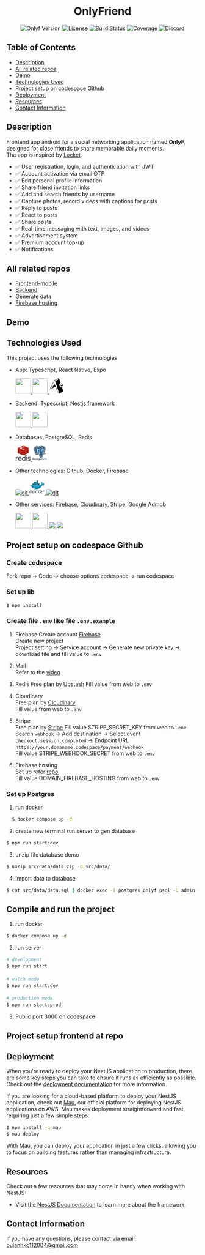 <!-- <p align="center">
  <a href="http://nestjs.com/" target="blank"><img src="https://nestjs.com/img/logo-small.svg" width="120" alt="Nest Logo" /></a>
</p> -->

<h1 align="center" >
  OnlyFriend
</h1>

[circleci-image]: https://img.shields.io/circleci/build/github/nestjs/nest/master?token=abc123def456
[circleci-url]: https://circleci.com/gh/nestjs/nest

<p align="center">
  <a href="#" target="_blank">
    <img src="https://img.shields.io/badge/Onlyf-v1.0.0-ff69b4" alt="Onlyf Version" />
  </a>
  <a href="#" target="_blank">
    <img src="https://img.shields.io/badge/license-MIT-green" alt="License" />
  </a>
  <a href="#" target="_blank">
    <img src="https://img.shields.io/badge/build-passing-brightgreen" alt="Build Status" />
  </a>
  <a href="#" target="_blank">
    <img src="https://img.shields.io/badge/coverage-90%25-yellowgreen" alt="Coverage" />
  </a>
  <a href="https://discord.gg/gCV5HQAv" target="_blank">
    <img src="https://img.shields.io/badge/chat-on%20discord-7289da" alt="Discord" />
  </a>
</p>
  <!--[![Backers on Open Collective](https://opencollective.com/nest/backers/badge.svg)](https://opencollective.com/nest#backer)
  [![Sponsors on Open Collective](https://opencollective.com/nest/sponsors/badge.svg)](https://opencollective.com/nest#sponsor)-->

## Table of Contents

- [Description](#introduction)
- [All related repos](#all-related-repos)
- [Demo](#demo)
- [Technologies Used](#technologies-used)
- [Project setup on codespace Github](#project-setup-on-codespace-github)
- [Deployment](#deployment)
- [Resources](#resources)
- [Contact Information](#contact-information)

## Description

Frontend app android for a social networking application named **OnlyF**, designed for close friends to share memorable daily moments.  
The app is inspired by [Locket](https://www.locket.vn/).

- ✅ User registration, login, and authentication with JWT
- ✅ Account activation via email OTP
- ✅ Edit personal profile information
- ✅ Share friend invitation links
- ✅ Add and search friends by username
- ✅ Capture photos, record videos with captions for posts
- ✅ Reply to posts
- ✅ React to posts
- ✅ Share posts
- ✅ Real-time messaging with text, images, and videos
- ✅ Advertisement system
- ✅ Premium account top-up
- ✅ Notifications

## All related repos

- [Frontend-mobile](https://github.com/ITAnh11/onlyf-mobile)
- [Backend](https://github.com/ITAnh11/onlyf-backend)
- [Generate data](https://github.com/ITAnh11/generate_data_onlyf)
- [Firebase hosting](https://github.com/ITAnh11/onlyf-mobile-hosting-firebase)

## Demo

## Technologies Used

This project uses the following technologies

- App: Typescript, React Native, Expo
  <p align="left"> 
    <a href="https://www.typescriptlang.org/" target="_blank" rel="noreferrer"> 
            <img src="https://cdn.jsdelivr.net/gh/devicons/devicon@latest/icons/typescript/typescript-original.svg" width="40" height="40"/>
    </a> 
     <a href="http://nestjs.com/" target="_blank" rel="noreferrer"> 
            <img src="https://cdn.jsdelivr.net/gh/devicons/devicon@latest/icons/react/react-original.svg" width="40" height="40" />
    </a> 
    <a href="http://nestjs.com/" target="_blank" rel="noreferrer" > 
            <svg height=40 fill="#000000" viewBox="0 0 32 32" xmlns="http://www.w3.org/2000/svg"><g id="SVGRepo_bgCarrier" stroke-width="0"></g><g id="SVGRepo_tracerCarrier" stroke-linecap="round" stroke-linejoin="round"></g><g id="SVGRepo_iconCarrier"> <path d="M24.292 15.547c1.968 0.131 3.729-1.213 4.115-3.145-0.475-0.735-1.287-1.177-2.161-1.177-2.272-0.052-3.491 2.651-1.953 4.323zM15.115 4.697l5.359-3.104-1.708-0.963-7.391 4.281 0.589 0.328 1.119 0.629 2.032-1.176zM21.161 1.307c0.089 0.027 0.161 0.1 0.188 0.188l2.484 7.593c0.047 0.131-0.005 0.272-0.125 0.344-1.968 1.156-2.916 3.489-2.317 5.693 0.656 2.391 2.937 3.953 5.401 3.703 0.135-0.011 0.265 0.073 0.307 0.203l2.563 7.803c0.041 0.131-0.011 0.271-0.125 0.344l-7.859 4.771c-0.037 0.021-0.084 0.036-0.131 0.036-0.068 0.016-0.14 0-0.203-0.041l-2.765-1.797c-0.048-0.031-0.084-0.077-0.109-0.129l-5.396-12.896-8.219 4.875c-0.016 0.011-0.037 0.021-0.052 0.032-0.084 0.036-0.183 0.025-0.261-0.021l-1.859-1.093c-0.136-0.073-0.188-0.245-0.115-0.381l7.953-15.749c0.025-0.057 0.077-0.104 0.135-0.131l7.959-4.609c0.088-0.052 0.197-0.057 0.292-0.005zM12.839 6.407l-1.932-1.089-7.693 15.229 1.396 0.823 6.631-9.015c0.063-0.089 0.167-0.136 0.271-0.12 0.104 0.011 0.192 0.077 0.235 0.177l7.228 17.296 1.933 1.251-8.063-24.552zM26.245 16.964c-2.256 0-3.787-2.292-2.923-4.376 0.86-2.083 3.563-2.619 5.156-1.025 0.595 0.593 0.928 1.396 0.928 2.235 0.005 1.749-1.412 3.167-3.161 3.167z"></path> </g></svg>
    </a> 
  </p>

- Backend: Typescript, Nestjs framework
  <p align="left"> 
    <a href="https://www.typescriptlang.org/" target="_blank" rel="noreferrer"> 
            <img src="https://cdn.jsdelivr.net/gh/devicons/devicon@latest/icons/typescript/typescript-original.svg" width="40" height="40"/>
    </a> 
  <a href="http://nestjs.com/" target="_blank" rel="noreferrer"> 
            <img src="https://cdn.jsdelivr.net/gh/devicons/devicon@latest/icons/nestjs/nestjs-original.svg" width="40" height="40" />
    </a> 
  </p>
- Databases: PostgreSQL, Redis
  <p align="left"> 
  <a href="https://redis.io" target="_blank" rel="noreferrer"> <img src="https://raw.githubusercontent.com/devicons/devicon/master/icons/redis/redis-original-wordmark.svg" alt="redis" width="40" height="40"/> </a> 
  <a href="https://www.postgresql.org" target="_blank" rel="noreferrer"> <img src="https://raw.githubusercontent.com/devicons/devicon/master/icons/postgresql/postgresql-original-wordmark.svg" alt="postgresql" width="40" height="40"/> 
  </a>
  </p>

- Other technologies: Github, Docker, Firebase
  <p align="left"> 
    <a href="https://git-scm.com/" target="_blank" rel="noreferrer"> <img src="https://www.vectorlogo.zone/logos/git-scm/git-scm-icon.svg" alt="git" width="40" height="40"/> </a> 
    <a href="https://www.docker.com/" target="_blank" rel="noreferrer"> <img src="https://raw.githubusercontent.com/devicons/devicon/master/icons/docker/docker-original-wordmark.svg" alt="docker" width="40" height="40"/> </a> 
    <a href="https://firebase.google.com/" target="_blank" rel="noreferrer"> <img src="https://cdn.jsdelivr.net/gh/devicons/devicon@latest/icons/firebase/firebase-original.svg" alt="git" width="40" height="40"/> </a>   
  </a>
- Other services: Firebase, Cloudinary, Stripe, Google Admob
  <p align="left"> 
    <a href="https://firebase.google.com/" target="_blank" rel="noreferrer"> <img src="https://cdn.jsdelivr.net/gh/devicons/devicon@latest/icons/firebase/firebase-original.svg" width="40" height="40"/> </a> 
    <a href="https://cloudinary.com/" target="_blank" rel="noreferrer"> <img src="https://cdn.brandfetch.io/idX0l-p4Rn/w/400/h/400/theme/dark/icon.jpeg?c=1dxbfHSJFAPEGdCLU4o5B" width="40" height="40"/> </a> 
    <a href="https://stripe.com/" target="_blank" rel="noreferrer"> <img src="https://cdn.brandfetch.io/idxAg10C0L/w/800/h/380/theme/dark/logo.png?c=1dxbfHSJFAPEGdCLU4o5B" height="40"/> </a> 
    <a href="https://admob.google.com/intl/vi/home/" target="_blank" rel="noreferrer"> <img src="https://img.icons8.com/?size=100&id=J3caGozFXTk1&format=png&color=000000" height="40"/> </a> 
  </a>
</p>

## Project setup on codespace Github

### Create codespace

Fork repo -> Code -> choose options codespace -> run codespace

### Set up lib

```bash
$ npm install
```

### Create file `.env` like file `.env.example`

1. Firebase
   Create account [Firebase](https://firebase.google.com/)  
   Create new project  
   Project setting -> Service account -> Generate new private key -> download file and fill value to `.env`

2. Mail  
   Refer to the [video](https://youtu.be/xKP9UlINafM?si=VF4ZfWCbpUOA79mh)

3. Redis
   Free plan by [Upstash](https://console.upstash.com/login)
   Fill value from web to `.env`

4. Cloudinary  
   Free plan by [Cloudinary](https://cloudinary.com/)  
   Fill value from web to `.env`

5. Stripe  
   Free plan by [Stripe](<[https://cloudinary.com/](https://stripe.com/)>)  
   Fill value STRIPE_SECRET_KEY from web to `.env`  
   Search `webhook` -> Add destination -> Select event `checkout.session.completed` -> Endpoint URL `https://your.domaname.codespace/payment/webhook`  
   Fill value STRIPE_WEBHOOK_SECRET from web to `.env`

6. Firebase hosting  
   Set up refer [repo](https://github.com/ITAnh11/onlyf-mobile-hosting-firebase)  
   Fill value DOMAIN_FIREBASE_HOSTING from web to `.env`

### Set up Postgres

1. run docker

```bash
  $ docker compose up -d
```

2. create new terminal run server to gen database

```bash
$ npm run start:dev
```

3. unzip file database demo

```bash
$ unzip src/data/data.zip -d src/data/
```

4. import data to database

```bash
$ cat src/data/data.sql | docker exec -i postgres_onlyf psql -U admin -d onlyf
```

## Compile and run the project

1. run docker

```bash
$ docker compose up -d
```

2. run server

```bash
# development
$ npm run start

# watch mode
$ npm run start:dev

# production mode
$ npm run start:prod
```

3. Public port 3000 on codespace

## Project setup frontend at repo

## Deployment

When you're ready to deploy your NestJS application to production, there are some key steps you can take to ensure it runs as efficiently as possible. Check out the [deployment documentation](https://docs.nestjs.com/deployment) for more information.

If you are looking for a cloud-based platform to deploy your NestJS application, check out [Mau](https://mau.nestjs.com), our official platform for deploying NestJS applications on AWS. Mau makes deployment straightforward and fast, requiring just a few simple steps:

```bash
$ npm install -g mau
$ mau deploy
```

With Mau, you can deploy your application in just a few clicks, allowing you to focus on building features rather than managing infrastructure.

## Resources

Check out a few resources that may come in handy when working with NestJS:

- Visit the [NestJS Documentation](https://docs.nestjs.com) to learn more about the framework.

## Contact Information

If you have any questions, please contact via email: [buianhkc112004@gmail.com](mailto:buianhkc112004@gmail.com)
